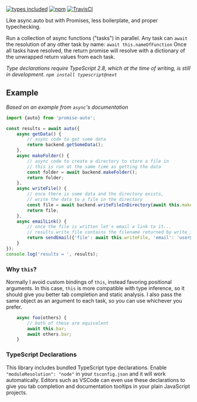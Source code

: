 [![types included](https://img.shields.io/badge/types-included-green.svg)](#typescript-declarations)
[![npm](https://img.shields.io/npm/v/@cspotcode/promise-auto.svg)](https://npmjs.com/package/@cspotcode/promise-auto)
[![TravisCI](https://img.shields.io/travis/cspotcode/promise-auto.svg)](https://travis-ci.org/cspotcode/promise-auto)

Like async.auto but with Promises, less boilerplate, and proper typechecking.

Run a collection of async functions ("tasks") in parallel.  Any task can `await` the resolution of
any other task by name: `await this.nameOfFunction`
Once all tasks have resolved, the return promise will resolve with a dictionary of the
unwrapped return values from each task.

*Type declarations require TypeScript 2.8, which at the time of writing, is still in development.  `npm install typescript@next`*

## Example

*Based on an example from `async`'s documentation*

```typescript
import {auto} from 'promise-auto';

const results = await auto({
    async getData() {
        // async code to get some data
        return backend.getSomeData();
    },
    async makeFolder() {
        // async code to create a directory to store a file in
        // this is run at the same time as getting the data
        const folder = await backend.makeFolder();
        return folder;
    },
    async writeFile() {
        // once there is some data and the directory exists,
        // write the data to a file in the directory
        const file = await backend.writeFileInDirectory(await this.makeFolder, await this.getData);
        return file;
    },
    async emailLink() {
        // once the file is written let's email a link to it...
        // results.write_file contains the filename returned by write_file.
        return sendEmail({'file': await this.writeFile, 'email': 'user@example.com'});
    }
});
console.log('results = ', results);
```

### Why `this`?

Normally I avoid custom bindings of `this`, instead favoring positional arguments.  In this case, `this` is more compatible with type inference, so it should
give you better tab completion and static analysis.
I also pass the same object as an argument to each task, so you can
use whichever you prefer.

```typescript
    async foo(others) {
        // both of these are equivalent
        await this.bar;
        await others.bar;
    }
```

### TypeScript Declarations

This library includes bundled TypeScript type declarations.
Enable `"moduleResolution": "node"` in your `tsconfig.json` and it will work
automatically.  Editors such as VSCode can even use these declarations to
give you tab completion and documentation tooltips in your plain JavaScript projects.
